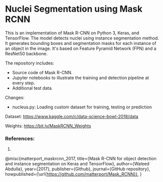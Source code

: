 # Nuclei Segmentation using Mask RCNN
This is an implementation of Mask R-CNN on Python 3, Keras, and TensorFlow. The model detects nuclei using instance segmentation method. It generates bounding boxes and segmentation masks for each instance of an object in the image. It's based on Feature Pyramid Network (FPN) and a ResNet50 backbone.

The repository includes:

- Source code of Mask R-CNN.
- Jupyter notebooks to illustrate the training and detection pipeline at every step.
- Additional test data.

Changes:

- nucleus.py: Loading custom dataset for training, testing or prediction

Dataset: https://www.kaggle.com/c/data-science-bowl-2018/data

Weights: https://bit.ly/MaskRCNN_Weights

### References:
1. ```
@misc{matterport_maskrcnn_2017,
  title={Mask R-CNN for object detection and instance segmentation on Keras and TensorFlow},
  author={Waleed Abdulla},
  year={2017},
  publisher={Github},
  journal={GitHub repository},
  howpublished={\url{https://github.com/matterport/Mask_RCNN}},
}
```
